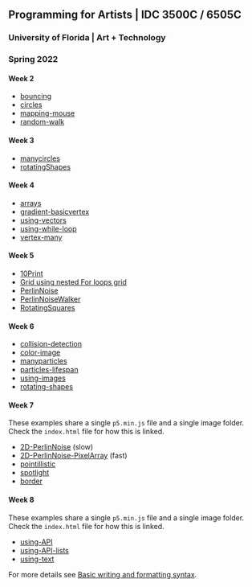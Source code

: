 ## Programming for Artists | IDC 3500C / 6505C

### University of Florida | Art + Technology
### Spring 2022


#### Week 2
- [bouncing](https://jeremymuller-ufl.github.io/Programming-for-Artists/Week2/bouncing)
- [circles](https://jeremymuller-ufl.github.io/Programming-for-Artists/Week2/circles)
- [mapping-mouse](https://jeremymuller-ufl.github.io/Programming-for-Artists/Week2/mapping-mouse)
- [random-walk](https://jeremymuller-ufl.github.io/Programming-for-Artists/Week2/random-walk)

#### Week 3
- [manycircles](https://jeremymuller-ufl.github.io/Programming-for-Artists/Week3/manycircles)
- [rotatingShapes](https://jeremymuller-ufl.github.io/Programming-for-Artists/Week3/rotatingShapes)

#### Week 4
- [arrays](https://jeremymuller-ufl.github.io/Programming-for-Artists/Week4/arrays)
- [gradient-basicvertex](https://jeremymuller-ufl.github.io/Programming-for-Artists/Week4/gradient-basicvertex)
- [using-vectors](https://jeremymuller-ufl.github.io/Programming-for-Artists/Week4/using-vectors)
- [using-while-loop](https://jeremymuller-ufl.github.io/Programming-for-Artists/Week4/using-while-loop)
- [vertex-many](https://jeremymuller-ufl.github.io/Programming-for-Artists/Week4/vertex-many)

#### Week 5
- [10Print](https://jeremymuller-ufl.github.io/Programming-for-Artists/Week5/10Print)
- [Grid using nested For loops grid](https://jeremymuller-ufl.github.io/Programming-for-Artists/Week5/grid-nestedforloops)
- [PerlinNoise](https://jeremymuller-ufl.github.io/Programming-for-Artists/Week5/PerlinNoise)
- [PerlinNoiseWalker](https://jeremymuller-ufl.github.io/Programming-for-Artists/Week5/PerlinNoiseWalker)
- [RotatingSquares](https://jeremymuller-ufl.github.io/Programming-for-Artists/Week5/RotatingSquares)

#### Week 6
- [collision-detection](https://jeremymuller-ufl.github.io/Programming-for-Artists/Week6/collision-detection)
- [color-image](https://jeremymuller-ufl.github.io/Programming-for-Artists/Week6/color-image)
- [manyparticles](https://jeremymuller-ufl.github.io/Programming-for-Artists/Week6/manyparticles)
- [particles-lifespan](https://jeremymuller-ufl.github.io/Programming-for-Artists/Week6/particles-lifespan)
- [using-images](https://jeremymuller-ufl.github.io/Programming-for-Artists/Week6/using-images)
- [rotating-shapes](https://jeremymuller-ufl.github.io/Programming-for-Artists/Week6/rotating-shapes)

#### Week 7
These examples share a single `p5.min.js` file and a single image folder. Check the `index.html` file for how this is linked.
- [2D-PerlinNoise](https://jeremymuller-ufl.github.io/Programming-for-Artists/Week7/2D-PerlinNoise) (slow)
- [2D-PerlinNoise-PixelArray](https://jeremymuller-ufl.github.io/Programming-for-Artists/Week7/2D-PerlinNoise-PixelArray) (fast)
- [pointillistic](https://jeremymuller-ufl.github.io/Programming-for-Artists/Week7/pointillistic)
- [spotlight](https://jeremymuller-ufl.github.io/Programming-for-Artists/Week7/spotlight)
- [border](https://jeremymuller-ufl.github.io/Programming-for-Artists/Week7/border)

#### Week 8
These examples share a single `p5.min.js` file and a single image folder. Check the `index.html` file for how this is linked.
- [using-API](https://jeremymuller-ufl.github.io/Programming-for-Artists/Week8/using-API)
- [using-API-lists](https://jeremymuller-ufl.github.io/Programming-for-Artists/Week8/using-API-lists)
- [using-text](https://jeremymuller-ufl.github.io/Programming-for-Artists/Week8/using-text)


For more details see [Basic writing and formatting syntax](https://docs.github.com/en/github/writing-on-github/getting-started-with-writing-and-formatting-on-github/basic-writing-and-formatting-syntax).
